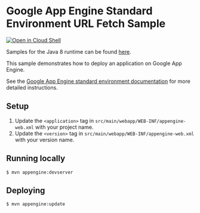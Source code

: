 # Google App Engine Standard Environment URL Fetch Sample

<a href="https://console.cloud.google.com/cloudshell/open?git_repo=https://github.com/GoogleCloudPlatform/java-docs-samples&page=editor&open_in_editor=appengine/urlfetch/README.md">
<img alt="Open in Cloud Shell" src ="http://gstatic.com/cloudssh/images/open-btn.png"></a>


Samples for the Java 8 runtime can be found [here](/appengine-java8).

This sample demonstrates how to deploy an application on Google App Engine.

See the [Google App Engine standard environment documentation][ae-docs] for more
detailed instructions.

[ae-docs]: https://cloud.google.com/appengine/docs/java/

## Setup
1. Update the `<application>` tag in `src/main/webapp/WEB-INF/appengine-web.xml`
   with your project name.
1. Update the `<version>` tag in `src/main/webapp/WEB-INF/appengine-web.xml`
   with your version name.

## Running locally
    $ mvn appengine:devserver

## Deploying
    $ mvn appengine:update
